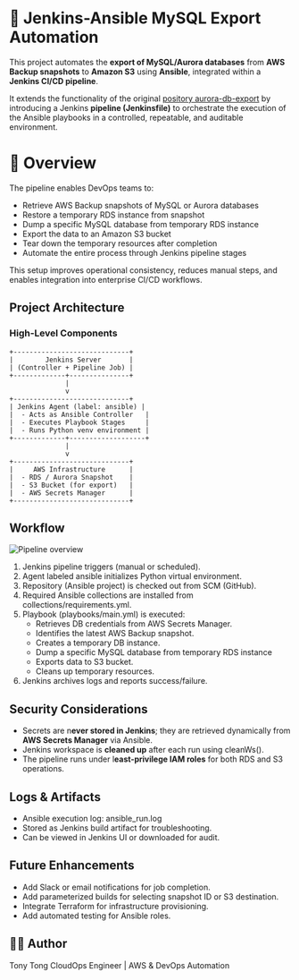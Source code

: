 # 🧩 Jenkins-Ansible MySQL Export Automation

This project automates the **export of MySQL/Aurora databases** from **AWS Backup snapshots** to **Amazon S3** using **Ansible**, integrated within a **Jenkins CI/CD pipeline**.

It extends the functionality of the original [pository aurora-db-export](https://github.com/tongquang126/aurora-db-export)
 by introducing a Jenkins **pipeline (Jenkinsfile)** to orchestrate the execution of the Ansible playbooks in a controlled, repeatable, and auditable environment.

# 🚀 Overview
The pipeline enables DevOps teams to:
- Retrieve AWS Backup snapshots of MySQL or Aurora databases
- Restore a temporary RDS instance from snapshot
- Dump a specific MySQL database from temporary RDS instance
- Export the data to an Amazon S3 bucket
- Tear down the temporary resources after completion
- Automate the entire process through Jenkins pipeline stages

This setup improves operational consistency, reduces manual steps, and enables integration into enterprise CI/CD workflows.

## Project Architecture
### High-Level Components
```pgsql
+-----------------------------+
|        Jenkins Server       |
| (Controller + Pipeline Job) |
+-------------+---------------+
              |
              v
+-----------------------------+
| Jenkins Agent (label: ansible) |
|  - Acts as Ansible Controller   |
|  - Executes Playbook Stages     |
|  - Runs Python venv environment |
+-------------+-------------------+
              |
              v
+-----------------------------+
|     AWS Infrastructure      |
|  - RDS / Aurora Snapshot    |
|  - S3 Bucket (for export)   |
|  - AWS Secrets Manager      |
+-----------------------------+
```

## Workflow
![Pipeline overview](<../../../../Desktop/Screenshot 2025-10-23 at 5.47.22 PM.png>)

1. Jenkins pipeline triggers (manual or scheduled).
2. Agent labeled ansible initializes Python virtual environment.
3. Repository (Ansible project) is checked out from SCM (GitHub).
4. Required Ansible collections are installed from collections/requirements.yml.
5. Playbook (playbooks/main.yml) is executed:
   - Retrieves DB credentials from AWS Secrets Manager.
   - Identifies the latest AWS Backup snapshot.
   - Creates a temporary DB instance.
   - Dump a specific MySQL database from temporary RDS instance
   - Exports data to S3 bucket.
   - Cleans up temporary resources.
6. Jenkins archives logs and reports success/failure.
   
## Security Considerations
- Secrets are n**ever stored in Jenkins**; they are retrieved dynamically from **AWS Secrets Manager** via Ansible.
- Jenkins workspace is **cleaned up** after each run using cleanWs().
- The pipeline runs under l**east-privilege IAM roles** for both RDS and S3 operations.

##  Logs & Artifacts
- Ansible execution log: ansible_run.log
- Stored as Jenkins build artifact for troubleshooting.
- Can be viewed in Jenkins UI or downloaded for audit.

## Future Enhancements
- Add Slack or email notifications for job completion.
- Add parameterized builds for selecting snapshot ID or S3 destination.
- Integrate Terraform for infrastructure provisioning.
- Add automated testing for Ansible roles.

## 👨‍💻 Author
Tony Tong 
CloudOps Engineer | AWS & DevOps Automation